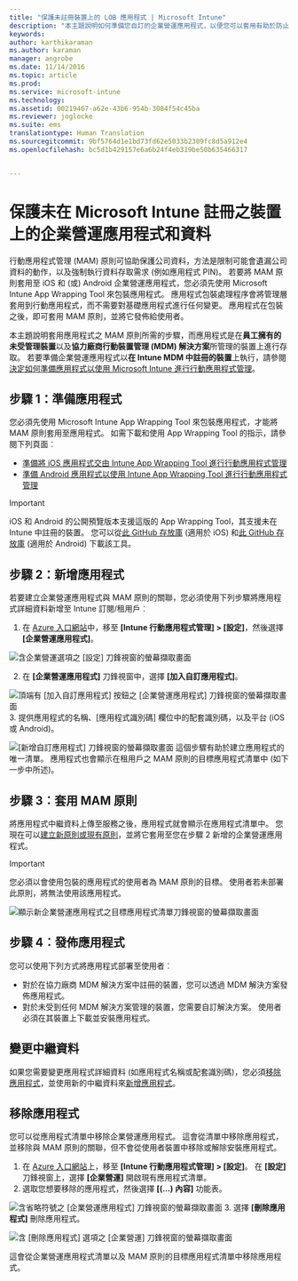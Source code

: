 ```yaml
---
title: "保護未註冊裝置上的 LOB 應用程式 | Microsoft Intune"
description: "本主題說明如何準備您自訂的企業營運應用程式，以便您可以套用有助於防止資料遺失的行動裝置應用程式管理原則。"
keywords: 
author: karthikaraman
ms.author: karaman
manager: angrobe
ms.date: 11/14/2016
ms.topic: article
ms.prod: 
ms.service: microsoft-intune
ms.technology: 
ms.assetid: 00219467-a62e-43b6-954b-3084f54c45ba
ms.reviewer: joglocke
ms.suite: ems
translationtype: Human Translation
ms.sourcegitcommit: 9bf5764d1e1bd73fd62e5033b2309fc8d5a912e4
ms.openlocfilehash: bc5d1b429157e6a6b24f4eb319be50b635466317


---
```


# <a name="protect-line-of-business-apps-and-data-on-devices-not-enrolled-in-microsoft-intune"></a>保護未在 Microsoft Intune 註冊之裝置上的企業營運應用程式和資料

行動應用程式管理 (MAM) 原則可協助保護公司資料，方法是限制可能會遺漏公司資料的動作，以及強制執行資料存取需求 (例如應用程式 PIN)。 若要將 MAM 原則套用至 iOS 和 (或) Android 企業營運應用程式，您必須先使用 Microsoft Intune App Wrapping Tool 來包裝應用程式。  應用程式包裝處理程序會將管理層套用到行動應用程式，而不需要對基礎應用程式進行任何變更。  應用程式在包裝之後，即可套用 MAM 原則，並將它發佈給使用者。  

本主題說明套用應用程式之 MAM 原則所需的步驟，而應用程式是在**員工擁有的未受管理裝置**以及**協力廠商行動裝置管理 (MDM) 解決方案**所管理的裝置上進行存取。  若要準備企業營運應用程式以**在 Intune MDM 中註冊的裝置**上執行，請參閱[決定如何準備應用程式以使用 Microsoft Intune 進行行動應用程式管理](decide-how-to-prepare-apps-for-mobile-application-management-with-microsoft-intune.md)。


##  <a name="step-1-prepare-the-app"></a>步驟 1：準備應用程式
您必須先使用 Microsoft Intune App Wrapping Tool 來包裝應用程式，才能將 MAM 原則套用至應用程式。  如需下載和使用 App Wrapping Tool 的指示，請參閱下列頁面︰

- [準備將 iOS 應用程式交由 Intune App Wrapping Tool 進行行動應用程式管理](prepare-ios-apps-for-mobile-application-management-with-the-microsoft-intune-app-wrapping-tool.md)
- [準備 Android 應用程式以使用 Intune App Wrapping Tool 進行行動應用程式管理](prepare-android-apps-for-mobile-application-management-with-the-microsoft-intune-app-wrapping-tool)

>[!IMPORTANT]  
>iOS 和 Android 的公開預覽版本支援這版的 App Wrapping Tool，其支援未在 Intune 中註冊的裝置。 您可以從[此 GitHub 存放庫](https://github.com/msintuneappsdk/intune-app-wrapping-tool-ios) (適用於 iOS) 和[此 GitHub 存放庫](https://github.com/msintuneappsdk/intune-app-wrapper-android-preview) (適用於 Android) 下載該工具。

## <a name="step-2-add-the-app"></a>步驟 2：新增應用程式

若要建立企業營運應用程式與 MAM 原則的關聯，您必須使用下列步驟將應用程式詳細資料新增至 Intune 訂閱/租用戶︰

1. 在 [Azure 入口網站](https://portal.azure.com/)中，移至 **[Intune 行動應用程式管理] > [設定]**，然後選擇 **[企業營運應用程式]**。

  ![含企業營運選項之 [設定] 刀鋒視窗的螢幕擷取畫面](../media/mam-azure-portal-lob-on-settings.png)

2. 在 **[企業營運應用程式]** 刀鋒視窗中，選擇 **[加入自訂應用程式]**。

  ![頂端有 [加入自訂應用程式] 按鈕之 [企業營運應用程式] 刀鋒視窗的螢幕擷取畫面](../media/mam-azure-portal-add-lob-app-action.png)
3.  提供應用程式的名稱、[應用程式識別碼] 欄位中的配套識別碼，以及平台 (iOS 或 Android)。

  ![[新增自訂應用程式] 刀鋒視窗的螢幕擷取畫面 ](../media/mam-azure-portal-add-app-details.png) 這個步驟有助於建立應用程式的唯一清單。  應用程式也會顯示在租用戶之 MAM 原則的目標應用程式清單中 (如下一步中所述)。

## <a name="step-3-apply-mam-policies"></a>步驟 3︰套用 MAM 原則
將應用程式中繼資料上傳至服務之後，應用程式就會顯示在應用程式清單中。  您現在可以[建立新原則或現有原則](create-and-deploy-mobile-app-management-policies-with-microsoft-intune.md)，並將它套用至您在步驟 2 新增的企業營運應用程式。

>[!IMPORTANT]
>您必須以會使用包裝的應用程式的使用者為 MAM 原則的目標。  使用者若未部署此原則，將無法使用該應用程式。


  ![顯示新企業營運應用程式之目標應用程式清單刀鋒視窗的螢幕擷取畫面](../media/mam-azure-portal-lob-on-targeted-app-list.png)
## <a name="step-4-distribute-the-app"></a>步驟 4︰發佈應用程式
您可以使用下列方式將應用程式部署至使用者︰
* 對於在協力廠商 MDM 解決方案中註冊的裝置，您可以透過 MDM 解決方案發佈應用程式。
* 對於未受到任何 MDM 解決方案管理的裝置，您需要自訂解決方案。 使用者必須在其裝置上下載並安裝應用程式。

## <a name="changing-the-metadata"></a>變更中繼資料
如果您需要變更應用程式詳細資料 (如應用程式名稱或配套識別碼)，您必須[移除應用程式](#remove-apps)，並使用新的中繼資料來[新增應用程式](#step-2-add-the-app)。

##  <a name="remove-apps"></a>移除應用程式
您可以從應用程式清單中移除企業營運應用程式。  這會從清單中移除應用程式，並移除與 MAM 原則的關聯，但不會從使用者裝置中移除或解除安裝應用程式。  

1.  在 [Azure 入口網站](https://portal.azure.com/)上，移至 **[Intune 行動應用程式管理] > [設定]**。  在 **[設定]** 刀鋒視窗上，選擇 **[企業營運]** 開啟現有應用程式清單。  
2.  選取您想要移除的應用程式，然後選擇 **[(…) 內容]** 功能表。

  ![含省略符號之 [企業營運應用程式] 刀鋒視窗的螢幕擷取畫面](../media/mam-azure-portal-lob-context-menu.png)
3.  選擇 **[刪除應用程式]** 刪除應用程式。

  ![含 [刪除應用程式] 選項之 [企業營運] 刀鋒視窗的螢幕擷取畫面](../media/mam-azure-portal-delete-app.png)

  這會從企業營運應用程式清單以及 MAM 原則的目標應用程式清單中移除應用程式。



<!--HONumber=Nov16_HO2-->


